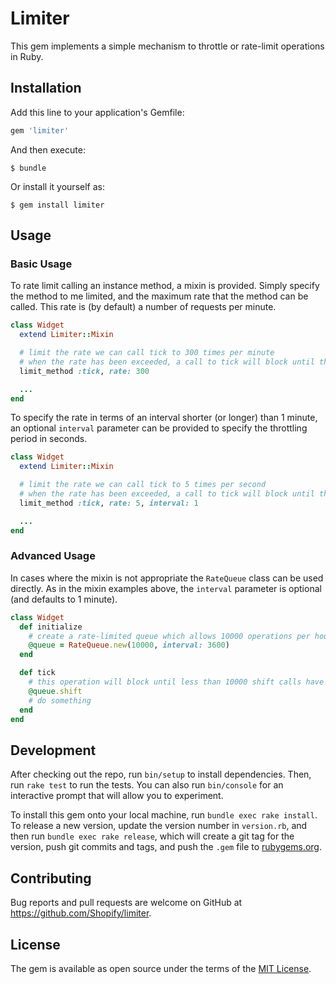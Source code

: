 # Limiter

This gem implements a simple mechanism to throttle or rate-limit operations in Ruby.

## Installation

Add this line to your application's Gemfile:

```ruby
gem 'limiter'
```

And then execute:

    $ bundle

Or install it yourself as:

    $ gem install limiter

## Usage

### Basic Usage

To rate limit calling an instance method, a mixin is provided. Simply specify the method to me limited, and the maximum
rate that the method can be called. This rate is (by default) a number of requests per minute.

``` ruby
class Widget
  extend Limiter::Mixin

  # limit the rate we can call tick to 300 times per minute
  # when the rate has been exceeded, a call to tick will block until the rate limit would not be exceeded
  limit_method :tick, rate: 300

  ...
end
```

To specify the rate in terms of an interval shorter (or longer) than 1 minute, an optional `interval` parameter can be
provided to specify the throttling period in seconds.

``` ruby
class Widget
  extend Limiter::Mixin

  # limit the rate we can call tick to 5 times per second
  # when the rate has been exceeded, a call to tick will block until the rate limit would not be exceeded
  limit_method :tick, rate: 5, interval: 1

  ...
end
```

### Advanced Usage

In cases where the mixin is not appropriate the `RateQueue` class can be used directly. As in the mixin examples above,
the `interval` parameter is optional (and defaults to 1 minute).

``` ruby
class Widget
  def initialize
    # create a rate-limited queue which allows 10000 operations per hour
    @queue = RateQueue.new(10000, interval: 3600)
  end

  def tick
    # this operation will block until less than 10000 shift calls have been made within the last hour
    @queue.shift
    # do something
  end
end
```

## Development

After checking out the repo, run `bin/setup` to install dependencies. Then, run `rake test` to run the tests. You can also run `bin/console` for an interactive prompt that will allow you to experiment.

To install this gem onto your local machine, run `bundle exec rake install`. To release a new version, update the version number in `version.rb`, and then run `bundle exec rake release`, which will create a git tag for the version, push git commits and tags, and push the `.gem` file to [rubygems.org](https://rubygems.org).

## Contributing

Bug reports and pull requests are welcome on GitHub at https://github.com/Shopify/limiter.

## License

The gem is available as open source under the terms of the [MIT License](https://opensource.org/licenses/MIT).
